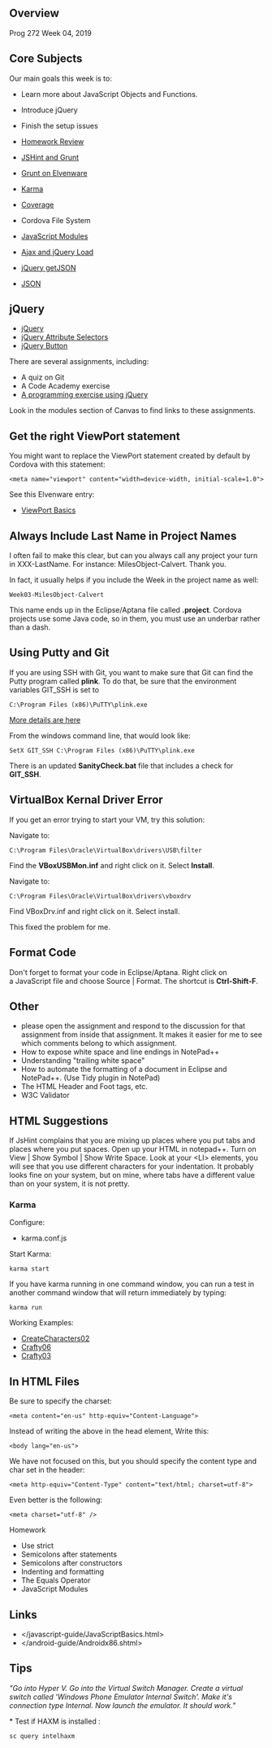 ## Overview

Prog 272 Week 04, 2019

## Core Subjects

Our main goals this week is to:

- Learn more about JavaScript Objects and Functions.
- Introduce jQuery
- Finish the setup issues

-   [Homework Review](/javascript-guide/JavaScriptBasics.html)
-   [JSHint and Grunt](http://jshint.com/)
-   [Grunt on Elvenware](/unit-tests-guide/Grunt.html)
-   [Karma](/javascript-guide/Angular.html#using-karma)
-   [Coverage](/javascript-guide/Angular.html#coverage)
-   Cordova File System
-   [JavaScript Modules](/javascript-guide/JavaScriptModules.html)
-   [Ajax and jQuery Load](/javascript-guide/JQueryBasic.html#jqueryLoad)
-   [jQuery getJSON](/javascript-guide/JQueryBasic.html#getJSON)
-   [JSON](/javascript-guide/JsonBasics.html)

jQuery
------

-   [jQuery](/javascript-guide/JQueryBasic.html)
-   [jQuery Attribute Selectors](/javascript-guide/JQueryBasic.html#attrSelectors)
-   [jQuery Button](/javascript-guide/JQueryBasic.html#jquery-button-and-paragraph-demo)


There are several assignments, including:

- A quiz on Git
- A Code Academy exercise
- [A programming exercise using jQuery](../Assignments/InfoManager01.html)

Look in the modules section of Canvas to find links to these
assignments.


Get the right ViewPort statement
--------------------------------

You might want to replace the ViewPort statement created by default by
Cordova with this statement:

	<meta name="viewport" content="width=device-width, initial-scale=1.0">

See this Elvenware entry:

- [ViewPort Basics](/css-guide/MediaQueries.html#viewportBasics)

Always Include Last Name in Project Names
-----------------------------------------

I often fail to make this clear, but can you always call any project
your turn in XXX-LastName. For instance: MilesObject-Calvert. Thank
you.

In fact, it usually helps if you include the Week in the project name
as well:

	Week03-MilesObject-Calvert

This name ends up in the Eclipse/Aptana file called **.project**. Cordova
projects use some Java code, so in them, you must use an underbar
rather than a dash.

Using Putty and Git
-------------------

If you are using SSH with Git, you want to make sure that Git can
find the Putty program called **plink**. To do that, be sure that
the environment variables GIT_SSH is set to

```code
C:\Program Files (x86)\PuTTY\plink.exe
```

[More details are here](/git-guide)

From the windows command line, that would look like:

```code
SetX GIT_SSH C:\Program Files (x86)\PuTTY\plink.exe
```

There is an updated **SanityCheck.bat** file that includes a check
for **GIT_SSH**.

## VirtualBox Kernal Driver Error

If you get an error trying to start your VM, try this solution:

Navigate to:

```code
C:\Program Files\Oracle\VirtualBox\drivers\USB\filter
```

Find the **VBoxUSBMon.inf** and right click on it. Select **Install**.

Navigate to:

```code
C:\Program Files\Oracle\VirtualBox\drivers\vboxdrv
```

Find VBoxDrv.inf and right click on it. Select install.

This fixed the problem for me.

## Format Code

Don't forget to format your code in Eclipse/Aptana. Right click on  
a JavaScript file and choose Source | Format. The shortcut is
**Ctrl-Shift-F**.

Other
-----


-   please open the assignment and respond to the discussion for that assignment
    from inside that assignment. It makes it easier for me to see which comments
    belong to which assignment.
-   How to expose white space and line endings in NotePad++
-   Understanding "trailing white space"
-   How to automate the formatting of a document in Eclipse and NotePad++. (Use
    Tidy plugin in NotePad)
-   The HTML Header and Foot tags, etc.
-   W3C Validator

HTML Suggestions
----------------

If JsHint complains that you are mixing up places where you put tabs
and places where you put spaces. Open up your HTML in notepad++.
Turn on View | Show Symbol | Show Write Space. Look at your \<LI\>
elements, you will see that you use different characters for your
indentation. It probably looks fine on your system, but on mine,
where tabs have a different value than on your system, it is not
pretty.

### Karma

Configure:

- karma.conf.js

Start Karma:

	karma start

If you have karma running in one command window, you can run a test in another
command window that will return immediately  by typing:

	karma run

Working Examples:

- [CreateCharacters02](https://github.com/charliecalvert/JsObjects/tree/master/JavaScript/Games/CharacterCreate02)
- [Crafty06](https://github.com/charliecalvert/JsObjects/tree/master/JavaScript/Games/Crafty06)
- [Crafty03](https://github.com/charliecalvert/JsObjects/tree/master/JavaScript/Games/Crafty03)

In HTML Files
-------------

Be sure to specify the charset:

~~~~~~~~~~~~~~~~~~~~~~~~~~~~~~~~~~~~~~~~~~~~~~~~~~~~~~~~~~~~~~~~~~~~~~~~~~~~~~~~
<meta content="en-us" http-equiv="Content-Language">
~~~~~~~~~~~~~~~~~~~~~~~~~~~~~~~~~~~~~~~~~~~~~~~~~~~~~~~~~~~~~~~~~~~~~~~~~~~~~~~~

Instead of writing the above in the head element, Write this:

~~~~~~~~~~~~~~~~~~~~~~~~~~~~~~~~~~~~~~~~~~~~~~~~~~~~~~~~~~~~~~~~~~~~~~~~~~~~~~~~
<body lang="en-us">
~~~~~~~~~~~~~~~~~~~~~~~~~~~~~~~~~~~~~~~~~~~~~~~~~~~~~~~~~~~~~~~~~~~~~~~~~~~~~~~~

We have not focused on this, but you should specify the content type and char
set in the header:

~~~~~~~~~~~~~~~~~~~~~~~~~~~~~~~~~~~~~~~~~~~~~~~~~~~~~~~~~~~~~~~~~~~~~~~~~~~~~~~~
<meta http-equiv="Content-Type" content="text/html; charset=utf-8"> 
~~~~~~~~~~~~~~~~~~~~~~~~~~~~~~~~~~~~~~~~~~~~~~~~~~~~~~~~~~~~~~~~~~~~~~~~~~~~~~~~

Even better is the following:

~~~~~~~~~~~~~~~~~~~~~~~~~~~~~~~~~~~~~~~~~~~~~~~~~~~~~~~~~~~~~~~~~~~~~~~~~~~~~~~~
<meta charset="utf-8" />
~~~~~~~~~~~~~~~~~~~~~~~~~~~~~~~~~~~~~~~~~~~~~~~~~~~~~~~~~~~~~~~~~~~~~~~~~~~~~~~~

Homework

-   Use strict
-   Semicolons after statements
-   Semicolons after constructors
-   Indenting and formatting
-   The Equals Operator
-   JavaScript Modules

Links
-----

-   </javascript-guide/JavaScriptBasics.html>
-   </android-guide/Androidx86.shtml>

Tips
----

_"Go into Hyper V. Go into the Virtual Switch Manager. Create a virtual switch
called 'Windows Phone Emulator Internal Switch'. Make it's connection type
Internal. Now launch the emulator. It should work."_

* Test if HAXM is installed :

~~~~~~~~~~~~~~~~~~~~~~~~~~~~~~~~~~~~~~~~~~~~~~~~~~~~~~~~~~~~~~~~~~~~~~~~~~~~~~~~
sc query intelhaxm
~~~~~~~~~~~~~~~~~~~~~~~~~~~~~~~~~~~~~~~~~~~~~~~~~~~~~~~~~~~~~~~~~~~~~~~~~~~~~~~~
